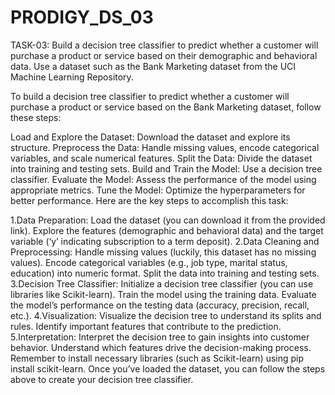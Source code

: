 # PRODIGY_DS_03
TASK-03:
Build a decision tree classifier to predict whether a customer will purchase a product or service based on their demographic and behavioral data. Use a dataset such as the Bank Marketing dataset from the UCI Machine Learning Repository.

To build a decision tree classifier to predict whether a customer will purchase a product or service based on the Bank Marketing dataset, follow these steps:

Load and Explore the Dataset: Download the dataset and explore its structure.
Preprocess the Data: Handle missing values, encode categorical variables, and scale numerical features.
Split the Data: Divide the dataset into training and testing sets.
Build and Train the Model: Use a decision tree classifier.
Evaluate the Model: Assess the performance of the model using appropriate metrics.
Tune the Model: Optimize the hyperparameters for better performance.
Here are the key steps to accomplish this task:

1.Data Preparation:
Load the dataset (you can download it from the provided link).
Explore the features (demographic and behavioral data) and the target variable (‘y’ indicating subscription to a term deposit).
2.Data Cleaning and Preprocessing:
Handle missing values (luckily, this dataset has no missing values).
Encode categorical variables (e.g., job type, marital status, education) into numeric format.
Split the data into training and testing sets.
3.Decision Tree Classifier:
Initialize a decision tree classifier (you can use libraries like Scikit-learn).
Train the model using the training data.
Evaluate the model’s performance on the testing data (accuracy, precision, recall, etc.).
4.Visualization:
Visualize the decision tree to understand its splits and rules.
Identify important features that contribute to the prediction.
5.Interpretation:
Interpret the decision tree to gain insights into customer behavior.
Understand which features drive the decision-making process.
Remember to install necessary libraries (such as Scikit-learn) using pip install scikit-learn. Once you’ve loaded the dataset, you can follow the steps above to create your decision tree classifier.
